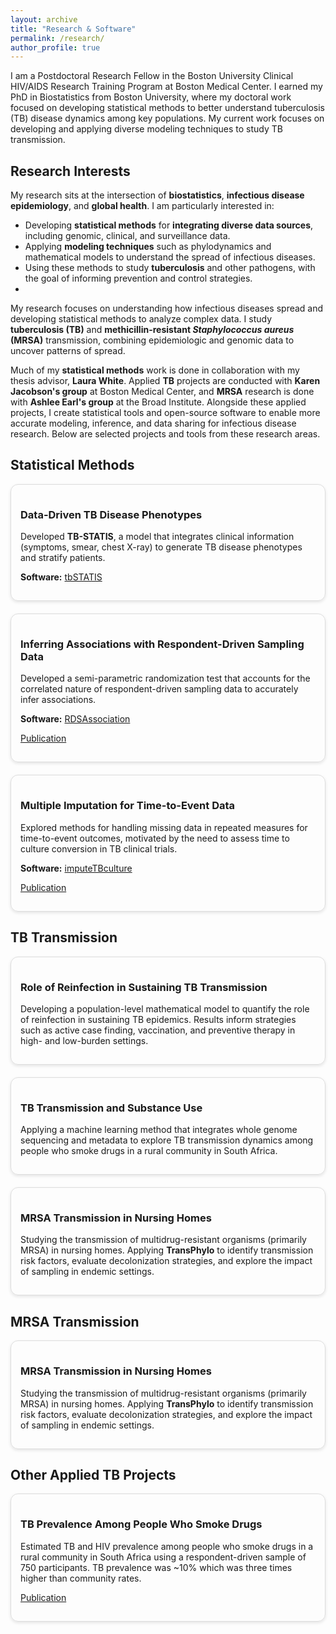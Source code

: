 ```yaml
---
layout: archive
title: "Research & Software"
permalink: /research/
author_profile: true
---
```

I am a Postdoctoral Research Fellow in the Boston University Clinical HIV/AIDS Research Training Program at Boston Medical Center. I earned my PhD in Biostatistics from Boston University, where my doctoral work focused on developing statistical methods to better understand tuberculosis (TB) disease dynamics among key populations. My current work focuses on developing and applying diverse modeling techniques to study TB transmission.
## Research Interests  
My research sits at the intersection of **biostatistics**, **infectious disease epidemiology**, and **global health**. I am particularly interested in:  
- Developing **statistical methods** for **integrating diverse data sources**, including genomic, clinical, and surveillance data.  
- Applying **modeling techniques** such as phylodynamics and mathematical models to understand the spread of infectious diseases.  
- Using these methods to study **tuberculosis** and other pathogens, with the goal of informing prevention and control strategies.
- 
<p>My research focuses on understanding how infectious diseases spread and developing statistical methods to analyze complex data. I study <strong>tuberculosis (TB)</strong> and <strong>methicillin-resistant <i>Staphylococcus aureus</i> (MRSA)</strong> transmission, combining epidemiologic and genomic data to uncover patterns of spread.</p>

<p>Much of my <strong>statistical methods</strong> work is done in collaboration with my thesis advisor, <strong>Laura White</strong>. Applied <strong>TB</strong> projects are conducted with <strong>Karen Jacobson's group</strong> at Boston Medical Center, and <strong>MRSA</strong> research is done with <strong>Ashlee Earl's group</strong> at the Broad Institute. Alongside these applied projects, I create statistical tools and open-source software to enable more accurate modeling, inference, and data sharing for infectious disease research. Below are selected projects and tools from these research areas.</p>

<!-- Statistical Methods -->
<h2>Statistical Methods</h2>
<div style="display: flex; flex-wrap: wrap; gap: 20px;">

  <div style="flex: 1 1 300px; border: 1px solid #ddd; border-radius: 12px; padding: 15px; box-shadow: 0 2px 5px rgba(0,0,0,0.1);">
    <h3>Data-Driven TB Disease Phenotypes</h3>
    <p>Developed <strong>TB-STATIS</strong>, a model that integrates clinical information (symptoms, smear, chest X-ray) to generate TB disease phenotypes and stratify patients.</p>
    <p><strong>Software:</strong> <a href="https://github.com/samalatesta/tbSTATIS">tbSTATIS</a></p>
  </div>

  <div style="flex: 1 1 300px; border: 1px solid #ddd; border-radius: 12px; padding: 15px; box-shadow: 0 2px 5px rgba(0,0,0,0.1);">
    <h3>Inferring Associations with Respondent-Driven Sampling Data</h3>
    <p>Developed a semi-parametric randomization test that accounts for the correlated nature of respondent-driven sampling data to accurately infer associations.</p>
    <p><strong>Software:</strong> <a href="https://github.com/samalatesta/RDSAssociation">RDSAssociation</a></p>
    <p><a href="https://academic.oup.com/jrsssc/article-abstract/74/2/429/7909014">Publication</a></p>
  </div>

  <div style="flex: 1 1 300px; border: 1px solid #ddd; border-radius: 12px; padding: 15px; box-shadow: 0 2px 5px rgba(0,0,0,0.1);">
    <h3>Multiple Imputation for Time-to-Event Data</h3>
    <p>Explored methods for handling missing data in repeated measures for time-to-event outcomes, motivated by the need to assess time to culture conversion in TB clinical trials.</p>
    <p><strong>Software:</strong> <a href="https://github.com/samalatesta/imputeTBculture">imputeTBculture</a></p>
    <p><a href="https://bmcmedresmethodol.biomedcentral.com/articles/10.1186/s12874-022-01782-8">Publication</a></p>
  </div>

</div>

<!-- TB Transmission -->
<h2>TB Transmission</h2>
<div style="display: flex; flex-wrap: wrap; gap: 20px;">

  <div style="flex: 1 1 300px; border: 1px solid #ddd; border-radius: 12px; padding: 15px; box-shadow: 0 2px 5px rgba(0,0,0,0.1);">
    <h3>Role of Reinfection in Sustaining TB Transmission</h3>
    <p>Developing a population-level mathematical model to quantify the role of reinfection in sustaining TB epidemics. Results inform strategies such as active case finding, vaccination, and preventive therapy in high- and low-burden settings.</p>
  </div>

  <div style="flex: 1 1 300px; border: 1px solid #ddd; border-radius: 12px; padding: 15px; box-shadow: 0 2px 5px rgba(0,0,0,0.1);">
    <h3>TB Transmission and Substance Use</h3>
    <p>Applying a machine learning method that integrates whole genome sequencing and metadata to explore TB transmission dynamics among people who smoke drugs in a rural community in South Africa.</p>
  </div>

  <div style="flex: 1 1 300px; border: 1px solid #ddd; border-radius: 12px; padding: 15px; box-shadow: 0 2px 5px rgba(0,0,0,0.1);">
    <h3>MRSA Transmission in Nursing Homes</h3>
    <p>Studying the transmission of multidrug-resistant organisms (primarily MRSA) in nursing homes. Applying <strong>TransPhylo</strong> to identify transmission risk factors, evaluate decolonization strategies, and explore the impact of sampling in endemic settings.</p>
  </div>
</div>

<!-- MRSA -->
<h2>MRSA Transmission</h2>
<div style="display: flex; flex-wrap: wrap; gap: 20px;">

  <div style="flex: 1 1 300px; border: 1px solid #ddd; border-radius: 12px; padding: 15px; box-shadow: 0 2px 5px rgba(0,0,0,0.1);">
    <h3>MRSA Transmission in Nursing Homes</h3>
    <p>Studying the transmission of multidrug-resistant organisms (primarily MRSA) in nursing homes. Applying <strong>TransPhylo</strong> to identify transmission risk factors, evaluate decolonization strategies, and explore the impact of sampling in endemic settings.</p>
  </div>

</div>

<!-- Other Applied TB -->
<h2>Other Applied TB Projects</h2>
<div style="display: flex; flex-wrap: wrap; gap: 20px;">

  <div style="flex: 1 1 300px; border: 1px solid #ddd; border-radius: 12px; padding: 15px; box-shadow: 0 2px 5px rgba(0,0,0,0.1);">
    <h3>TB Prevalence Among People Who Smoke Drugs</h3>
    <p>Estimated TB and HIV prevalence among people who smoke drugs in a rural community in South Africa using a respondent-driven sample of 750 participants. TB prevalence was ~10% which was three times higher than community rates.</p>
    <p><a href="https://papers.ssrn.com/sol3/papers.cfm?abstract_id=5010346">Publication</a></p>
  </div>

</div>
